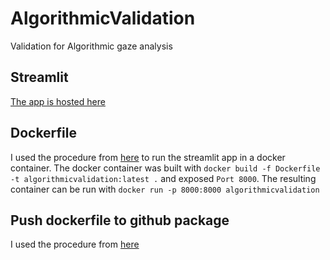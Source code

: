 # AlgorithmicValidation
Validation for Algorithmic gaze analysis

## Streamlit
[The app is hosted here](https://share.streamlit.io/footballdaniel/algorithmicvalidation/main/validation.py)

## Dockerfile
I used the procedure from [here](https://www.databentobox.com/2020/10/08/python-apps-with-docker/) to run the streamlit app in a docker container.
The docker container was built with `docker build -f Dockerfile -t algorithmicvalidation:latest .`  and exposed `Port 8000`. The resulting container can be run with `docker run -p 8000:8000 algorithmicvalidation` 

## Push dockerfile to github package
I used the procedure from [here](https://docs.github.com/en/free-pro-team@latest/actions/guides/publishing-docker-images)